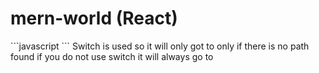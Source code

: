 # mern-world (React)
<Router>
    ```javascript
  <Switch>
      <Route path="/" exact>
        <Users />
      </Route>
      <Route path="/places/new" exact>
        <NewPlace />
      </Route>
      <Redirect to="/" />
    </Switch>
  </Router>
```
  Switch is used so it will only got to  <Redirect to="/" /> only if there is no path found if you do not use switch it will always go to  <Redirect to="/" />
